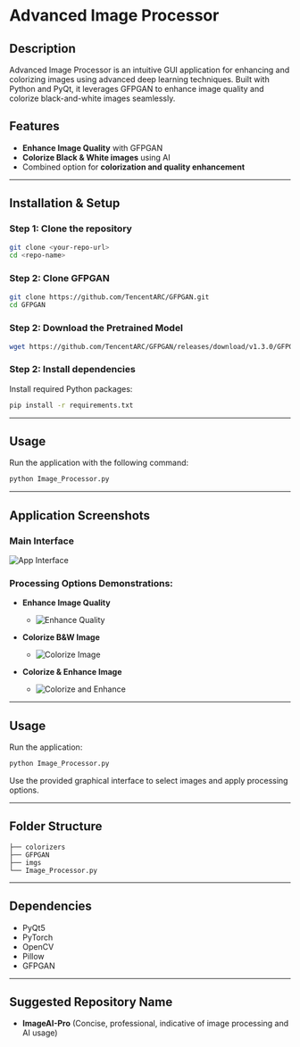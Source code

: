 # Advanced Image Processor

## Description
Advanced Image Processor is an intuitive GUI application for enhancing and colorizing images using advanced deep learning techniques. Built with Python and PyQt, it leverages GFPGAN to enhance image quality and colorize black-and-white images seamlessly.

## Features
- **Enhance Image Quality** with GFPGAN
- **Colorize Black & White images** using AI
- Combined option for **colorization and quality enhancement**

---

## Installation & Setup

### Step 1: Clone the repository

```bash
git clone <your-repo-url>
cd <repo-name>
```

### Step 2: Clone GFPGAN

```bash
git clone https://github.com/TencentARC/GFPGAN.git
cd GFPGAN
```

### Step 2: Download the Pretrained Model

```bash
wget https://github.com/TencentARC/GFPGAN/releases/download/v1.3.0/GFPGANv1.3.pth -P experiments/pretrained_models
```

### Step 2: Install dependencies

Install required Python packages:

```bash
pip install -r requirements.txt
```

---

## Usage

Run the application with the following command:

```bash
python Image_Processor.py
```

---

## Application Screenshots

### Main Interface
![App Interface](<path-to-app-screenshot>)

### Processing Options Demonstrations:

- **Enhance Image Quality**
  - ![Enhance Quality](path/to/enhance_image_quality.png)

- **Colorize B&W Image**
  - ![Colorize Image](path/to/colorize_bw_image.png)

- **Colorize & Enhance Image**
  - ![Colorize and Enhance](path/to/colorize_enhance_image.png)

---

## Usage

Run the application:

```bash
python Image_Processor.py
```

Use the provided graphical interface to select images and apply processing options.

---

## Folder Structure

```
├── colorizers
├── GFPGAN
├── imgs
└── Image_Processor.py
```

---

## Dependencies

- PyQt5
- PyTorch
- OpenCV
- Pillow
- GFPGAN

---

## Suggested Repository Name

- **ImageAI-Pro** (Concise, professional, indicative of image processing and AI usage)

